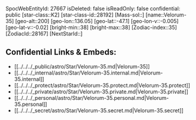 ﻿---
location: [-47.1,136.05,200]
type: Station
tags:
- astro/Star

---
SpocWebEntityId: 27667
isDeleted: false
isReadOnly: false
confidential: public
[star-class::K2]
[star-class-id::28192]
[Mass-sol::]
[name::Velorum-35]
[geo-alt::200]
[geo-lon::136.05]
[geo-lat::-47.1]
[geo-lon-v::-0.005]
[geo-lat-v::-0.02]
[bright-min::38]
[bright-max::38]
[Zodiac-index::35]
[ZodiacId::28167]
[NextStarId::]



## Confidential Links & Embeds: 
- [[../../../_public/astro/Star/Velorum-35.md|Velorum-35]] 
- [[../../../_internal/astro/Star/Velorum-35.internal.md|Velorum-35.internal]] 
- [[../../../_protect/astro/Star/Velorum-35.protect.md|Velorum-35.protect]] 
- [[../../../_private/astro/Star/Velorum-35.private.md|Velorum-35.private]] 
- [[../../../_personal/astro/Star/Velorum-35.personal.md|Velorum-35.personal]] 
- [[../../../_secret/astro/Star/Velorum-35.secret.md|Velorum-35.secret]] 
